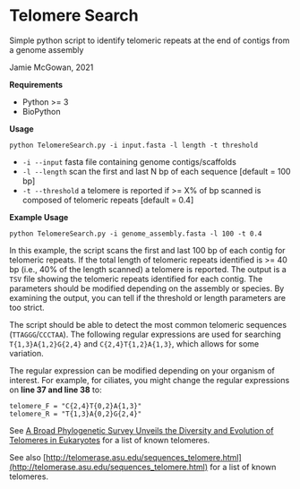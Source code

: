 # Telomere Search

Simple python script to identify telomeric repeats at the end of contigs from a genome assembly

Jamie McGowan, 2021

**Requirements**

- Python >= 3
- BioPython

**Usage**

```
python TelomereSearch.py -i input.fasta -l length -t threshold
```

- `-i --input` fasta file containing genome contigs/scaffolds
- `-l --length` scan the first and last N bp of each sequence [default = 100 bp]
- `-t --threshold` a telomere is reported if >= X% of bp scanned is composed of telomeric repeats [default = 0.4]

**Example Usage**

```
python TelomereSearch.py -i genome_assembly.fasta -l 100 -t 0.4
```


In this example, the script scans the first and last 100 bp of each contig for telomeric repeats. If the total length of telomeric repeats identified is >= 40 bp (i.e., 40% of the length scanned) a telomere is reported. The output is a `TSV` file showing the telomeric repeats identified for each contig. The parameters should be modified depending on the assembly or species. By examining the output, you can tell if the threshold or length parameters are too strict.

The script should be able to detect the most common telomeric sequences (`TTAGGG`/`CCCTAA`). The following regular expressions are used for searching `T{1,3}A{1,2}G{2,4}` and `C{2,4}T{1,2}A{1,3}`, which allows for some variation.

The regular expression can be modified depending on your organism of interest. For example, for ciliates, you might change the regular expressions on **line 37 and line 38** to:

```
telomere_F = "C{2,4}T{0,2}A{1,3}"
telomere_R = "T{1,3}A{0,2}G{2,4}"
```

See [A Broad Phylogenetic Survey Unveils the Diversity and Evolution of Telomeres in Eukaryotes](https://academic.oup.com/gbe/article/5/3/468/582374) for a list of known telomeres.

See also [http://telomerase.asu.edu/sequences_telomere.html](http://telomerase.asu.edu/sequences_telomere.html) for a list of known telomeres.
